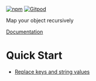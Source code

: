 [![npm](https://img.shields.io/npm/v/@freephoenix888/recursive-object-map.svg)](https://www.npmjs.com/package/@freephoenix888/recursive-object-map) 
[![Gitpod](https://img.shields.io/badge/Gitpod-ready--to--code-blue?logo=gitpod)](https://gitpod.io/#https://github.com/FreePhoenix888/recursive-object-map.git) 

Map your object recursively

[Documentation](https://freephoenix888.github.io/recursive-object-map/)

# Quick Start
- [Replace keys and string values](https://freephoenix888.github.io/recursive-object-map/functions/recursiveObjectMap.html#md:replace-keys-and-string-values)

